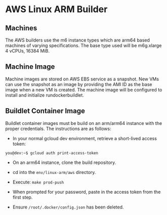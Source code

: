 # AWS Linux ARM Builder

## Machines

The AWS builders use the m6 instance types which are arm64 based machines of varying specifications.
The base type used will be m6g.xlarge 4 vCPUs, 16384 MiB.

## Machine Image

Machine images are stored on AWS EBS service as a snapshot. New VMs can use the snapshot as an image
by providing the AMI ID as the base image when a new VM is created. The machine image will be configured
to install and initialize rundockerbuildlet.

## Buildlet Container Image

Buildlet container images must be build on an arm/arm64 instance with the proper credentials. The instructions
are as follows:

*  In your normal gcloud dev environment, retrieve a short-lived access token:

  `you@dev:~$ gcloud auth print-access-token`

*  On an arm64 instance, clone the build repository.

*  cd into the `env/linux-arm/aws` directory.

*  Execute: `make prod-push`

*  When prompted for your password, paste in the access token from the first step.

*  Ensure `/root/.docker/config.json` has been deleted.
